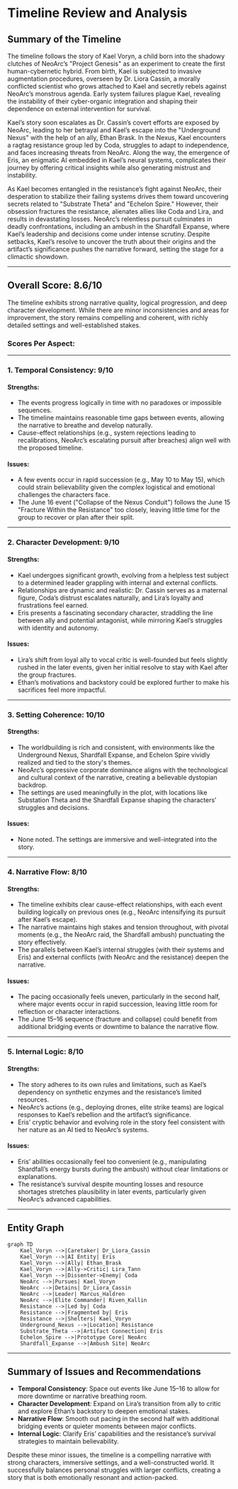 # Timeline Review and Analysis

## Summary of the Timeline

The timeline follows the story of Kael Voryn, a child born into the shadowy clutches of NeoArc’s "Project Genesis" as an experiment to create the first human-cybernetic hybrid. From birth, Kael is subjected to invasive augmentation procedures, overseen by Dr. Liora Cassin, a morally conflicted scientist who grows attached to Kael and secretly rebels against NeoArc’s monstrous agenda. Early system failures plague Kael, revealing the instability of their cyber-organic integration and shaping their dependence on external intervention for survival.

Kael’s story soon escalates as Dr. Cassin’s covert efforts are exposed by NeoArc, leading to her betrayal and Kael’s escape into the "Underground Nexus" with the help of an ally, Ethan Brask. In the Nexus, Kael encounters a ragtag resistance group led by Coda, struggles to adapt to independence, and faces increasing threats from NeoArc. Along the way, the emergence of Eris, an enigmatic AI embedded in Kael’s neural systems, complicates their journey by offering critical insights while also generating mistrust and instability.

As Kael becomes entangled in the resistance’s fight against NeoArc, their desperation to stabilize their failing systems drives them toward uncovering secrets related to "Substrate Theta" and "Echelon Spire." However, their obsession fractures the resistance, alienates allies like Coda and Lira, and results in devastating losses. NeoArc’s relentless pursuit culminates in deadly confrontations, including an ambush in the Shardfall Expanse, where Kael’s leadership and decisions come under intense scrutiny. Despite setbacks, Kael’s resolve to uncover the truth about their origins and the artifact’s significance pushes the narrative forward, setting the stage for a climactic showdown.

---

## Overall Score: **8.6/10**

The timeline exhibits strong narrative quality, logical progression, and deep character development. While there are minor inconsistencies and areas for improvement, the story remains compelling and coherent, with richly detailed settings and well-established stakes.

### Scores Per Aspect:

---

### 1. **Temporal Consistency: 9/10**

#### Strengths:
- The events progress logically in time with no paradoxes or impossible sequences.
- The timeline maintains reasonable time gaps between events, allowing the narrative to breathe and develop naturally.
- Cause-effect relationships (e.g., system rejections leading to recalibrations, NeoArc’s escalating pursuit after breaches) align well with the proposed timeline.

#### Issues:
- A few events occur in rapid succession (e.g., May 10 to May 15), which could strain believability given the complex logistical and emotional challenges the characters face.
- The June 16 event ("Collapse of the Nexus Conduit") follows the June 15 "Fracture Within the Resistance" too closely, leaving little time for the group to recover or plan after their split.

---

### 2. **Character Development: 9/10**

#### Strengths:
- Kael undergoes significant growth, evolving from a helpless test subject to a determined leader grappling with internal and external conflicts.
- Relationships are dynamic and realistic: Dr. Cassin serves as a maternal figure, Coda’s distrust escalates naturally, and Lira’s loyalty and frustrations feel earned.
- Eris presents a fascinating secondary character, straddling the line between ally and potential antagonist, while mirroring Kael’s struggles with identity and autonomy.

#### Issues:
- Lira’s shift from loyal ally to vocal critic is well-founded but feels slightly rushed in the later events, given her initial resolve to stay with Kael after the group fractures.
- Ethan’s motivations and backstory could be explored further to make his sacrifices feel more impactful.

---

### 3. **Setting Coherence: 10/10**

#### Strengths:
- The worldbuilding is rich and consistent, with environments like the Underground Nexus, Shardfall Expanse, and Echelon Spire vividly realized and tied to the story's themes.
- NeoArc’s oppressive corporate dominance aligns with the technological and cultural context of the narrative, creating a believable dystopian backdrop.
- The settings are used meaningfully in the plot, with locations like Substation Theta and the Shardfall Expanse shaping the characters’ struggles and decisions.

#### Issues:
- None noted. The settings are immersive and well-integrated into the story.

---

### 4. **Narrative Flow: 8/10**

#### Strengths:
- The timeline exhibits clear cause-effect relationships, with each event building logically on previous ones (e.g., NeoArc intensifying its pursuit after Kael’s escape).
- The narrative maintains high stakes and tension throughout, with pivotal moments (e.g., the NeoArc raid, the Shardfall ambush) punctuating the story effectively.
- The parallels between Kael’s internal struggles (with their systems and Eris) and external conflicts (with NeoArc and the resistance) deepen the narrative.

#### Issues:
- The pacing occasionally feels uneven, particularly in the second half, where major events occur in rapid succession, leaving little room for reflection or character interactions.
- The June 15–16 sequence (fracture and collapse) could benefit from additional bridging events or downtime to balance the narrative flow.

---

### 5. **Internal Logic: 8/10**

#### Strengths:
- The story adheres to its own rules and limitations, such as Kael’s dependency on synthetic enzymes and the resistance’s limited resources.
- NeoArc’s actions (e.g., deploying drones, elite strike teams) are logical responses to Kael’s rebellion and the artifact’s significance.
- Eris’ cryptic behavior and evolving role in the story feel consistent with her nature as an AI tied to NeoArc’s systems.

#### Issues:
- Eris’ abilities occasionally feel too convenient (e.g., manipulating Shardfall’s energy bursts during the ambush) without clear limitations or explanations.
- The resistance’s survival despite mounting losses and resource shortages stretches plausibility in later events, particularly given NeoArc’s advanced capabilities.

---

## Entity Graph

```mermaid
graph TD
    Kael_Voryn -->|Caretaker| Dr_Liora_Cassin
    Kael_Voryn -->|AI Entity| Eris
    Kael_Voryn -->|Ally| Ethan_Brask
    Kael_Voryn -->|Ally->Critic| Lira_Tann
    Kael_Voryn -->|Dissenter->Enemy| Coda
    NeoArc -->|Pursues| Kael_Voryn
    NeoArc -->|Detains| Dr_Liora_Cassin
    NeoArc -->|Leader| Marcus_Haldren
    NeoArc -->|Elite Commander| Riven_Kallin
    Resistance -->|Led by| Coda
    Resistance -->|Fragmented by| Eris
    Resistance -->|Shelters| Kael_Voryn
    Underground_Nexus -->|Location| Resistance
    Substrate_Theta -->|Artifact Connection| Eris
    Echelon_Spire -->|Prototype Core| NeoArc
    Shardfall_Expanse -->|Ambush Site| NeoArc
```

---

## Summary of Issues and Recommendations

- **Temporal Consistency**: Space out events like June 15–16 to allow for more downtime or narrative breathing room.
- **Character Development**: Expand on Lira’s transition from ally to critic and explore Ethan’s backstory to deepen emotional stakes.
- **Narrative Flow**: Smooth out pacing in the second half with additional bridging events or quieter moments between major conflicts.
- **Internal Logic**: Clarify Eris’ capabilities and the resistance’s survival strategies to maintain believability.

Despite these minor issues, the timeline is a compelling narrative with strong characters, immersive settings, and a well-constructed world. It successfully balances personal struggles with larger conflicts, creating a story that is both emotionally resonant and action-packed.